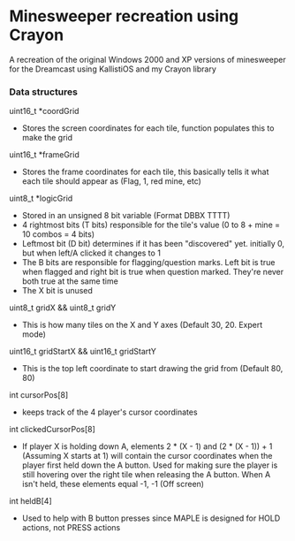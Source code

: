 # Minesweeper recreation using Crayon

A recreation of the original Windows 2000 and XP versions of minesweeper for the Dreamcast using KallistiOS and my Crayon library

### Data structures

uint16_t \*coordGrid
+ Stores the screen coordinates for each tile, function populates this to make the grid

uint16_t \*frameGrid
+ Stores the frame coordinates for each tile, this basically tells it what each tile should appear as (Flag, 1, red mine, etc)

uint8_t \*logicGrid
+ Stored in an unsigned 8 bit variable (Format DBBX TTTT)
+ 4 rightmost bits (T bits) responsible for the tile's value (0 to 8 + mine = 10 combos = 4 bits)
+ Leftmost bit (D bit) determines if it has been "discovered" yet. initially 0, but when left/A clicked it changes to 1
+ The B bits are responsible for flagging/question marks. Left bit is true when flagged and right bit is true when question marked. They're never both true at the same time
+ The X bit is unused

uint8_t gridX && uint8_t gridY
+ This is how many tiles on the X and Y axes (Default 30, 20. Expert mode)

uint16_t gridStartX && uint16_t gridStartY
+ This is the top left coordinate to start drawing the grid from (Default 80, 80)

int cursorPos[8]
+ keeps track of the 4 player's cursor coordinates

int clickedCursorPos[8]
+ If player X is holding down A, elements 2 \* (X - 1) and (2 \* (X - 1)) + 1 (Assuming X starts at 1) will contain the cursor coordinates when the player first held down the A button. Used for making sure the player is still hovering over the right tile when releasing the A button. When A isn't held, these elements equal -1, -1 (Off screen)

int heldB[4]
+ Used to help with B button presses since MAPLE is designed for HOLD actions, not PRESS actions